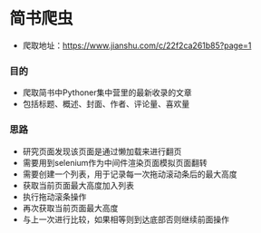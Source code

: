 # 简书爬虫
- 爬取地址：https://www.jianshu.com/c/22f2ca261b85?page=1
### 目的
- 爬取简书中Pythoner集中营里的最新收录的文章
- 包括标题、概述、封面、作者、评论量、喜欢量
### 思路
- 研究页面发现该页面是通过懒加载来进行翻页
- 需要用到selenium作为中间件渲染页面模拟页面翻转
- 需要创建一个列表，用于记录每一次拖动滚动条后的最大高度
- 获取当前页面最大高度加入列表
- 执行拖动滚条操作
- 再次获取当前页面最大高度
- 与上一次进行比较，如果相等则到达底部否则继续前面操作